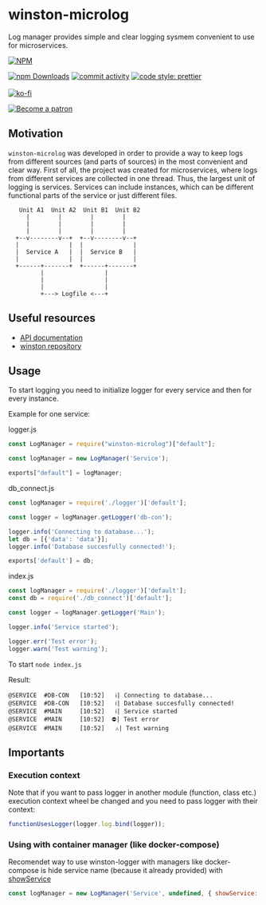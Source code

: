 # winston-microlog

Log manager provides simple and clear logging sysmem convenient to use for microservices.

[![NPM](https://nodei.co/npm/winston-microlog.png?downloads=true&downloadRank=true)](https://nodei.co/npm/winston-microlog/)

[![npm Downloads](https://img.shields.io/npm/dm/winston-microlog.svg?style=flat-square)](https://npmcharts.com/compare/winston-microlog?minimal=true)
[![commit activity](https://img.shields.io/github/commit-activity/m/dissfall/winston-microlog?style=flat-square)](https://github.com/Dissfall/winston-microlog/commits/master)
[![code style: prettier](https://img.shields.io/badge/code_style-prettier-ff69b4.svg?style=flat-square)](https://github.com/prettier/prettier)
</br></br>
[![ko-fi](https://www.ko-fi.com/img/githubbutton_sm.svg)](https://ko-fi.com/N4N510AEO)

[![Become a patron](https://c5.patreon.com/external/logo/become_a_patron_button.png)](https://www.patreon.com/join/dissfall?)

## Motivation

`winston-microlog` was developed in order to provide a way to keep logs from different sources (and parts of sources) in the most convenient and clear way. First of all, the project was created for microservices, where logs from different services are collected in one thread. Thus, the largest unit of logging is services. Services can include instances, which can be different functional parts of the service or just different files.

```
   Unit A1  Unit A2  Unit B1  Unit B2
     |        |        |        |
     |        |        |        |
     |        |        |        |
  +--v--------v--+  +--v--------v--+
  |              |  |              |
  |  Service A   |  |  Service B   |
  |              |  |              |
  +------+-------+  +------+-------+
         |                 |
         |                 |
         |                 |
         +---> Logfile <---+
```
## Useful resources
 * [API documentation](https://dissfall.github.io/winston-microlog/)
 * [winston repository](https://github.com/winstonjs/winston)

## Usage

To start logging you need to initialize logger for every service and then for every instance.

Example for one service:

logger.js
``` js
const LogManager = require("winston-microlog")["default"];

const logManager = new LogManager('Service');

exports["default"] = logManager;
```

db_connect.js
``` js
const logManager = require('./logger')['default'];

const logger = logManager.getLogger('db-con');

logger.info('Connecting to database...');
let db = [{'data': 'data'}];
logger.info('Database succesfully connected!');

exports['default'] = db;
```

index.js
``` js
const logManager = require('./logger')['default'];
const db = require('./db_connect')['default'];

const logger = logManager.getLogger('Main');

logger.info('Service started');

logger.err('Test error');
logger.warn('Test warning');
```

To start `node index.js`

Result:
```
@SERVICE  #DB-CON   [10:52]   ℹ| Connecting to database...
@SERVICE  #DB-CON   [10:52]   ℹ| Database succesfully connected!
@SERVICE  #MAIN     [10:52]   ℹ| Service started
@SERVICE  #MAIN     [10:52]  ⛔| Test error
@SERVICE  #MAIN     [10:52]   ⚠️| Test warning
```
## Importants
### Execution context
Note that if you want to pass logger in another module (function, class etc.) execution context wheel be changed and you need to pass logger with their context:
``` js
functionUsesLogger(logger.log.bind(logger));
```
### Using with container manager (like docker-compose)
Recomendet way to use winston-logger with managers like docker-compose is hide service name (because it already provided) with [showService](https://dissfall.github.io/winston-microlog/interfaces/lmconfig.html#showservice)
``` js
const logManager = new LogManager('Service', undefined, { showService: false });
```
